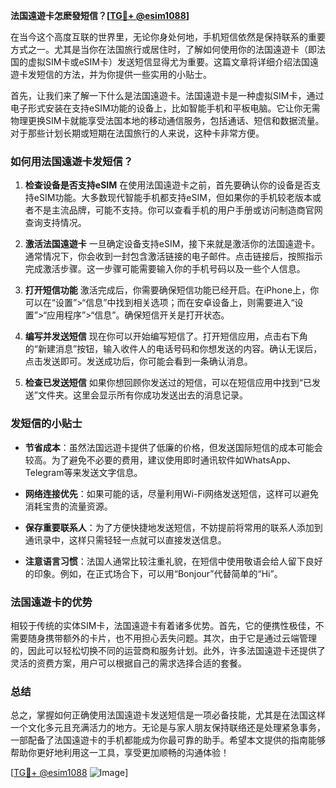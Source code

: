 **法国遠遊卡怎麽發短信？[[TG💪+ @esim1088](https://t.me/s/esim1088)]**

在当今这个高度互联的世界里，无论你身处何地，手机短信依然是保持联系的重要方式之一。尤其是当你在法国旅行或居住时，了解如何使用你的法国遠遊卡（即法国的虚拟SIM卡或eSIM卡）发送短信显得尤为重要。这篇文章将详细介绍法国遠遊卡发短信的方法，并为你提供一些实用的小贴士。

首先，让我们来了解一下什么是法国遠遊卡。法国遠遊卡是一种虚拟SIM卡，通过电子形式安装在支持eSIM功能的设备上，比如智能手机和平板电脑。它让你无需物理更换SIM卡就能享受法国本地的移动通信服务，包括通话、短信和数据流量。对于那些计划长期或短期在法国旅行的人来说，这种卡非常方便。

### 如何用法国遠遊卡发短信？

1. **检查设备是否支持eSIM**
   在使用法国遠遊卡之前，首先要确认你的设备是否支持eSIM功能。大多数现代智能手机都支持eSIM，但如果你的手机较老版本或者不是主流品牌，可能不支持。你可以查看手机的用户手册或访问制造商官网查询支持情况。

2. **激活法国遠遊卡**
   一旦确定设备支持eSIM，接下来就是激活你的法国遠遊卡。通常情况下，你会收到一封包含激活链接的电子邮件。点击链接后，按照指示完成激活步骤。这一步骤可能需要输入你的手机号码以及一些个人信息。

3. **打开短信功能**
   激活完成后，你需要确保短信功能已经开启。在iPhone上，你可以在“设置”>“信息”中找到相关选项；而在安卓设备上，则需要进入“设置”>“应用程序”>“信息”。确保短信开关是打开状态。

4. **编写并发送短信**
   现在你可以开始编写短信了。打开短信应用，点击右下角的“新建消息”按钮，输入收件人的电话号码和你想发送的内容。确认无误后，点击发送即可。发送成功后，你可能会看到一条确认消息。

5. **检查已发送短信**
   如果你想回顾你发送过的短信，可以在短信应用中找到“已发送”文件夹。这里会显示所有你成功发送出去的消息记录。

### 发短信的小贴士

- **节省成本**：虽然法国远遊卡提供了低廉的价格，但发送国际短信的成本可能会较高。为了避免不必要的费用，建议使用即时通讯软件如WhatsApp、Telegram等来发送文字信息。
  
- **网络连接优先**：如果可能的话，尽量利用Wi-Fi网络发送短信，这样可以避免消耗宝贵的流量资源。

- **保存重要联系人**：为了方便快捷地发送短信，不妨提前将常用的联系人添加到通讯录中，这样只需轻轻一点就可以直接发送信息。

- **注意语言习惯**：法国人通常比较注重礼貌，在短信中使用敬语会给人留下良好的印象。例如，在正式场合下，可以用“Bonjour”代替简单的“Hi”。

### 法国遠遊卡的优势

相较于传统的实体SIM卡，法国遠遊卡有着诸多优势。首先，它的便携性极佳，不需要随身携带额外的卡片，也不用担心丢失问题。其次，由于它是通过云端管理的，因此可以轻松切换不同的运营商和服务计划。此外，许多法国遠遊卡还提供了灵活的资费方案，用户可以根据自己的需求选择合适的套餐。

### 总结

总之，掌握如何正确使用法国遠遊卡发送短信是一项必备技能，尤其是在法国这样一个文化多元且充满活力的地方。无论是与家人朋友保持联络还是处理紧急事务，一部配备了法国遠遊卡的手机都能成为你最可靠的助手。希望本文提供的指南能够帮助你更好地利用这一工具，享受更加顺畅的沟通体验！

[[TG💪+ @esim1088](https://t.me/s/esim1088) ![Image](https://i.postimg.cc/4NQfJmqS/Snipaste-2025-05-13-00-14-12.png)]